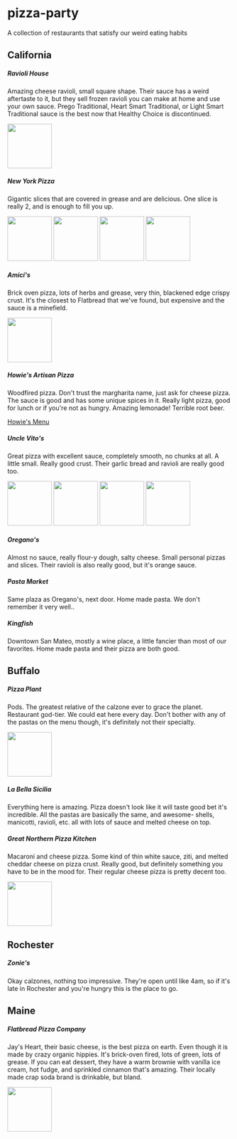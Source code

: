 pizza-party
===========

A collection of restaurants that satisfy our weird eating habits



California
-----------

##### Ravioli House

Amazing cheese ravioli, small square shape. Their sauce has a weird aftertaste to it, but they sell frozen ravioli you can make at home and use your own sauce. Prego Traditional, Heart Smart Traditional, or Light Smart Traditional sauce is the best now that Healthy Choice is discontinued.

<img src="http://pizzaparty.skyeillustration.com/raviolihouse.jpeg" height="100" />



##### New York Pizza

Gigantic slices that are covered in grease and are delicious. One slice is really 2, and is enough to fill you up.

<img src="http://pizzaparty.skyeillustration.com/NY-Pizza-1.jpg" height="100" />
<img src="http://pizzaparty.skyeillustration.com/NY-Pizza-2.jpg" height="100" />
<img src="http://pizzaparty.skyeillustration.com/NY-Pizza-3.jpg" height="100" />
<img src="http://pizzaparty.skyeillustration.com/NY-Pizza-0.jpg" height="100" />


##### Amici's

Brick oven pizza, lots of herbs and grease, very thin, blackened edge crispy crust. It's the closest to Flatbread that we've found, but expensive and the sauce is a minefield.

<img src="http://pizzaparty.skyeillustration.com/amicis.jpg" height="100" />



##### Howie's Artisan Pizza

Woodfired pizza. Don't trust the margharita name, just ask for cheese pizza. The sauce is good and has some unique spices in it. Really light pizza, good for lunch or if you're not as hungry. Amazing lemonade! Terrible root beer.

[Howie's Menu](http://howiesartisanpizza.com/menu.htm)



##### Uncle Vito's

Great pizza with excellent sauce, completely smooth, no chunks at all. A little small. Really good crust. Their garlic bread and ravioli are really good too.

<img src="http://pizzaparty.skyeillustration.com/uncle-vitos-1.jpg" height="100" />
<img src="http://pizzaparty.skyeillustration.com/uncle-vitos-2.jpg" height="100" />
<img src="http://pizzaparty.skyeillustration.com/uncle-vitos-5.jpg" height="100" />
<img src="http://pizzaparty.skyeillustration.com/uncle-vitos-6.jpg" height="100" />



##### Oregano's

Almost no sauce, really flour-y dough, salty cheese. Small personal pizzas and slices. Their ravioli is also really good, but it's orange sauce.



##### Pasta Market

Same plaza as Oregano's, next door. Home made pasta. We don't remember it very well..



##### Kingfish

Downtown San Mateo, mostly a wine place, a little fancier than most of our favorites. Home made pasta and their pizza are both good.



Buffalo
-------


##### Pizza Plant

Pods. The greatest relative of the calzone ever to grace the planet. Restaurant god-tier. We could eat here every day. Don't bother with any of the pastas on the menu though, it's definitely not their specialty.

<img src="http://pizzaparty.skyeillustration.com/pizzapod.jpeg" height="100" />



##### La Bella Sicilia

Everything here is amazing. Pizza doesn't look like it will taste good bet it's incredible. All the pastas are basically the same, and awesome- shells, manicotti, ravioli, etc. all with lots of sauce and melted cheese on top.



##### Great Northern Pizza Kitchen

Macaroni and cheese pizza. Some kind of thin white sauce, ziti, and melted cheddar cheese on pizza crust. Really good, but definitely something you have to be in the mood for. Their regular cheese pizza is pretty decent too.

<img src="http://pizzaparty.skyeillustration.com/greatnorthern.jpeg" height="100" />



Rochester
-----------


##### Zonie's

Okay calzones, nothing too impressive. They're open until like 4am, so if it's late in Rochester and you're hungry this is the place to go.



Maine
-----------


##### Flatbread Pizza Company

Jay's Heart, their basic cheese, is the best pizza on earth. Even though it is made by crazy organic hippies. It's brick-oven fired, lots of green, lots of grease. If you can eat dessert, they have a warm brownie with vanilla ice cream, hot fudge, and sprinkled cinnamon that's amazing. Their locally made crap soda brand is drinkable, but bland.

<img src="http://pizzaparty.skyeillustration.com/flatbread.jpeg" height="100" />
